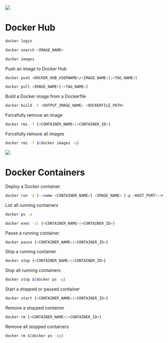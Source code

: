 

![](https://github.com/JonmarCorpuz/SecondBrain/blob/main/Assets/Whitespace.png)

# Docker Hub

```Bash
docker login
```

```Bash
docker search <IMAGE_NAME>
```

```Bash
docker images
```

Push an image to Docker Hub
```Bash
docker push <DOCKER_HUB_USERNAME>/<IMAGE_NAME>[:<TAG_NAME>]
```

```Bash
docker pull <IMAGE_NAME>[:<TAG_NAME>]
```

Build a Docker image from a Dockerfile
```Bash
docker build -t <OUTPUT_IMAGE_NAME> <DOCKERFILE_PATH>
```

Forcefully remove an image
```Bash
docker rmi -f {<CONTAINER_NAME>|<CONTAINER_ID>}
```

Forcefully remove all images
```Bash
docker rmi -f $(docker images -q)
```

![](https://github.com/JonmarCorpuz/SecondBrain/blob/main/Assets/Whitespace.png)

# Docker Containers

Deploy a Docker container
```Bash
docker run -d [--name <CONTAINER_NAME>] <IMAGE_NAME> [-p <HOST_PORT>:<CONTAINER_PORT>]
```

List all running containers
```Bash
docker ps -a
```

```Bash
docker exec -it {<CONTAINER_NAME>|<CONTAINER_ID>}
```

Pause a running container
```Bash
docker pause {<CONTAINER_NAME>|<CONTAINER_ID>}
```

Stop a running container
```Bash
docker stop {<CONTAINER_NAME>|<CONTAINER_ID>}
```

Stop all running containers
```Bash
docker stop $(docker ps -q)
```

Start a stopped or paused container
```Bash
docker start {<CONTAINER_NAME>|<CONTAINER_ID>}
```

Remove a stopped container
```Bash
docker rm {<CONTAINER_NAME>|<CONTAINER_ID>}
```

Remove all stopped containers
```Bash
docker rm $(docker ps -aq)
```
